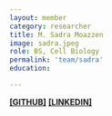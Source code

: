 ```yaml
---
layout: member
category: researcher
title: M. Sadra Moazzen
image: sadra.jpeg
role: BS, Cell Biology
permalink: 'team/sadra'
education:

---
```


**[[GITHUB]](https://github.com/Sadra1381am)**
**[[LINKEDIN]](https://linkedin.com/in/sadram)**
